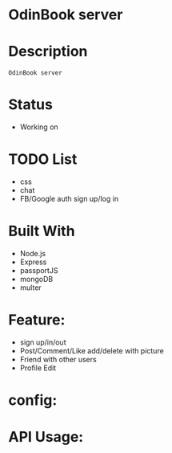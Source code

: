 # OdinBook server

# Description

    OdinBook server

# Status

-   Working on

# TODO List

-   css
-   chat
-   FB/Google auth sign up/log in

# Built With

-   Node.js
-   Express
-   passportJS
-   mongoDB
-   multer

# Feature:

-   sign up/in/out
-   Post/Comment/Like add/delete with picture
-   Friend with other users
-   Profile Edit

# config:

# API Usage:
